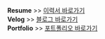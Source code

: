 __Resume__ >> [이력서 바로가기](https://www.canva.com/design/DAGXBr9ev6Q/ISoWN08IuPny-1aBUbGEkQ/view?utm_content=DAGXBr9ev6Q&utm_campaign=designshare&utm_medium=link2&utm_source=uniquelinks&utlId=h61b7f5b254)<br />
__Velog__ >> [블로그 바로가기](https://velog.io/@director20844/posts)<br />
__Portfolio__ >> [포트폴리오 바로가기](https://www.canva.com/design/DAGVxqnJHx4/8JAPSuOmQUf4tWIzECoIgA/view?utm_content=DAGVxqnJHx4&utm_campaign=designshare&utm_medium=link2&utm_source=uniquelinks&utlId=h00c7bd4ee0)
